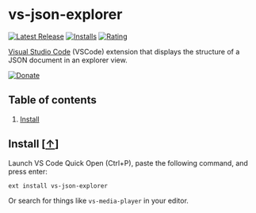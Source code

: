 # vs-json-explorer

[![Latest Release](https://vsmarketplacebadge.apphb.com/version-short/mkloubert.vs-json-explorer.svg)](https://marketplace.visualstudio.com/items?itemName=mkloubert.vs-json-explorer)
[![Installs](https://vsmarketplacebadge.apphb.com/installs/mkloubert.vs-json-explorer.svg)](https://marketplace.visualstudio.com/items?itemName=mkloubert.vs-json-explorer)
[![Rating](https://vsmarketplacebadge.apphb.com/rating-short/mkloubert.vs-json-explorer.svg)](https://marketplace.visualstudio.com/items?itemName=mkloubert.vs-json-explorer#review-details)

[Visual Studio Code](https://code.visualstudio.com/) (VSCode) extension that displays the structure of a JSON document in an explorer view.

[![Donate](https://img.shields.io/badge/Donate-PayPal-green.svg)](https://www.paypal.com/cgi-bin/webscr?cmd=_s-xclick&hosted_button_id=GCE9WG2J64DAL)

## Table of contents

1. [Install](#install-)

## Install [[&uarr;](#table-of-contents)]

Launch VS Code Quick Open (Ctrl+P), paste the following command, and press enter:

```bash
ext install vs-json-explorer
```

Or search for things like `vs-media-player` in your editor.
